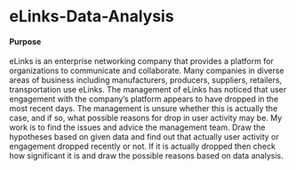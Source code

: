 # eLinks-Data-Analysis

#### Purpose
eLinks is an enterprise networking company that provides a platform for organizations to communicate and collaborate. Many companies in diverse areas of business including manufacturers, producers, suppliers, retailers, transportation use eLinks. The management of eLinks has noticed that user engagement with the company’s platform appears to have dropped in the most recent days. The management is unsure whether this is actually the case, and if so, what possible reasons for drop in user activity may be.
My work is to find the issues and advice the management team. Draw the hypotheses based on given data and find out that actually user activity or engagement dropped recently or not. If it is actually dropped then check how significant it is and draw the possible reasons based on data analysis.
